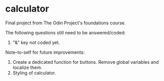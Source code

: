 # calculator
Final project from The Odin Project's foundations course.

The following questions still need to be answered/coded:

1. "&" key not coded yet.

Note-to-self for future improvements: 

1. Create a dedicated function for buttons. Remove global variables and localize them.
2. Styling of calculator.